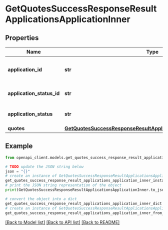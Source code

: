 # GetQuotesSuccessResponseResultApplicationsApplicationInner


## Properties

Name | Type | Description | Notes
------------ | ------------- | ------------- | -------------
**application_id** | **str** | The unique identifier for the application. | [optional] 
**application_status_id** | **str** | The status ID of the application. | [optional] 
**application_status** | **str** | The status of the application. | [optional] 
**quotes** | [**GetQuotesSuccessResponseResultApplicationsApplicationInnerQuotes**](GetQuotesSuccessResponseResultApplicationsApplicationInnerQuotes.md) |  | [optional] 

## Example

```python
from openapi_client.models.get_quotes_success_response_result_applications_application_inner import GetQuotesSuccessResponseResultApplicationsApplicationInner

# TODO update the JSON string below
json = "{}"
# create an instance of GetQuotesSuccessResponseResultApplicationsApplicationInner from a JSON string
get_quotes_success_response_result_applications_application_inner_instance = GetQuotesSuccessResponseResultApplicationsApplicationInner.from_json(json)
# print the JSON string representation of the object
print(GetQuotesSuccessResponseResultApplicationsApplicationInner.to_json())

# convert the object into a dict
get_quotes_success_response_result_applications_application_inner_dict = get_quotes_success_response_result_applications_application_inner_instance.to_dict()
# create an instance of GetQuotesSuccessResponseResultApplicationsApplicationInner from a dict
get_quotes_success_response_result_applications_application_inner_from_dict = GetQuotesSuccessResponseResultApplicationsApplicationInner.from_dict(get_quotes_success_response_result_applications_application_inner_dict)
```
[[Back to Model list]](../README.md#documentation-for-models) [[Back to API list]](../README.md#documentation-for-api-endpoints) [[Back to README]](../README.md)


